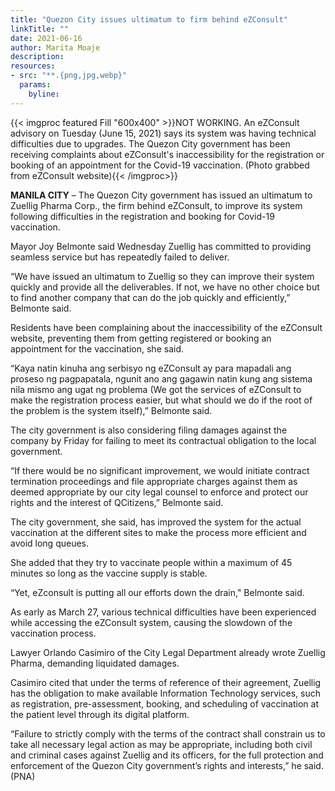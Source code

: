 ```yaml
---
title: "Quezon City issues ultimatum to firm behind eZConsult"
linkTitle: ""
date: 2021-06-16
author: Marita Moaje
description:
resources:
- src: "**.{png,jpg,webp}"
  params:
    byline: 
---
```

{{< imgproc featured Fill "600x400" >}}NOT WORKING. An eZConsult advisory on Tuesday (June 15, 2021) says its system was having technical difficulties due to upgrades. The Quezon City government has been receiving complaints about eZConsult's inaccessibility for the registration or booking of an appointment for the Covid-19 vaccination. (Photo grabbed from eZConsult website){{< /imgproc>}}

**MANILA CITY** –  The Quezon City government has issued an ultimatum to Zuellig Pharma Corp., the firm behind eZConsult, to improve its system following difficulties in the registration and booking for Covid-19 vaccination.

Mayor Joy Belmonte said Wednesday Zuellig has committed to providing seamless service but has repeatedly failed to deliver.

“We have issued an ultimatum to Zuellig so they can improve their system quickly and provide all the deliverables. If not, we have no other choice but to find another company that can do the job quickly and efficiently,” Belmonte said.

Residents have been complaining about the inaccessibility of the eZConsult website, preventing them from getting registered or booking an appointment for the vaccination, she said.

“Kaya natin kinuha ang serbisyo ng eZConsult ay para mapadali ang proseso ng pagpapatala, ngunit ano ang gagawin natin kung ang sistema nila mismo ang ugat ng problema (We got the services of eZConsult to make the registration process easier, but what should we do if the root of the problem is the system itself),” Belmonte said.

The city government is also considering filing damages against the company by Friday for failing to meet its contractual obligation to the local government.

“If there would be no significant improvement, we would initiate contract termination proceedings and file appropriate charges against them as deemed appropriate by our city legal counsel to enforce and protect our rights and the interest of QCitizens,” Belmonte said.

The city government, she said, has improved the system for the actual vaccination at the different sites to make the process more efficient and avoid long queues.

She added that they try to vaccinate people within a maximum of 45 minutes so long as the vaccine supply is stable.

“Yet, eZconsult is putting all our efforts down the drain," Belmonte said.

As early as March 27, various technical difficulties have been experienced while accessing the eZConsult system, causing the slowdown of the vaccination process.

Lawyer Orlando Casimiro of the City Legal Department already wrote Zuellig Pharma, demanding liquidated damages.

Casimiro cited that under the terms of reference of their agreement, Zuellig has the obligation to make available Information Technology services, such as registration, pre-assessment, booking, and scheduling of vaccination at the patient level through its digital platform.

“Failure to strictly comply with the terms of the contract shall constrain us to take all necessary legal action as may be appropriate, including both civil and criminal cases against Zuellig and its officers, for the full protection and enforcement of the Quezon City government’s rights and interests,” he said. (PNA)